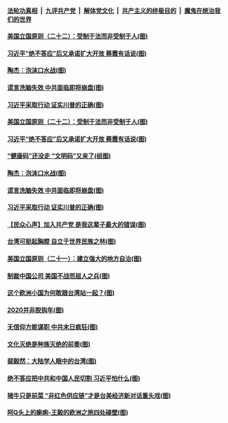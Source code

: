 ####  [法轮功真相](../../../../basic/blob/master/README.md?t=09080102) &nbsp;|&nbsp; [九评共产党](../../../../9ping.md/blob/master/README.md?t=09080102) &nbsp;|&nbsp; [解体党文化](../../../../jtdwh.md/blob/master/README.md?t=09080102)  &nbsp;|&nbsp; [共产主义的终极目的](../../../../gczydzjmd.md/blob/master/README.md?t=09080102) &nbsp;|&nbsp; [魔鬼在统治我们的世界](../../../../mgztzwmdsj.md/blob/master/README.md?t=09080102) 


#### [美国立国原则（二十二）：受制于法而非受制于人(图)](../pages/p4/944289.md?t=09080102) 

#### [习近平“绝不答应”后又承诺扩大开放 蔡霞有话说(图)](../pages/p4/945370.md?t=09080102) 

#### [陶杰：泡沫口水战(图)](../pages/p4/945372.md?t=09080102) 

#### [谎言洗脑失效 中共面临即将崩盘(图)](../pages/p4/945347.md?t=09080102) 

#### [习近平采取行动 证实川普的正确(图)](../pages/p4/945337.md?t=09080102) 


#### [美国立国原则（二十二）：受制于法而非受制于人(图)](../pages/p4/944289.md?t=09080102) 

#### [习近平“绝不答应”后又承诺扩大开放 蔡霞有话说(图)](../pages/p4/945370.md?t=09080102) 

#### [“健康码”还没走 “文明码”又来了(组图)](../pages/p4/945369.md?t=09080102) 

#### [陶杰：泡沫口水战(图)](../pages/p4/945372.md?t=09080102) 

#### [谎言洗脑失效 中共面临即将崩盘(图)](../pages/p4/945347.md?t=09080102) 

#### [习近平采取行动 证实川普的正确(图)](../pages/p4/945337.md?t=09080102) 

#### [【民众心声】加入共产党 是我这辈子最大的错误(图)](../pages/p4/944929.md?t=09080102) 

#### [台湾可挺起胸膛 自立于世界民族之林(图)](../pages/p4/945297.md?t=09080102) 

#### [美国立国原则（二十一）：建立强大的地方自治(图)](../pages/p4/944288.md?t=09080102) 

#### [制裁中国公司 美国不战而屈人之兵(图)](../pages/p4/945292.md?t=09080102) 

#### [这个欧洲小国为何敢跟台湾站一起？(图)](../pages/p4/945295.md?t=09080102) 


#### [2020并非脱钩年(图)](../pages/p4/945238.md?t=09080102) 

#### [无信仰方能谋职 中共末日疯狂(图)](../pages/p4/945217.md?t=09080102) 

#### [文化灭绝是种族灭绝的前奏(图)](../pages/p4/945180.md?t=09080102) 

#### [裴毅然：大陆学人眼中的台湾(图)](../pages/p4/945175.md?t=09080102) 

#### [绝不答应把中共和中国人民切割 习近平怕什么(图)](../pages/p4/945182.md?t=09080102) 

#### [猪牛只是前菜 “非红色供应链”才是台美经济新对话重头戏(图)](../pages/p4/945185.md?t=09080102) 

#### [阿Q头上的瘌痢-王毅的欧洲之旅四处碰壁(图)](../pages/p4/945174.md?t=09080102) 

